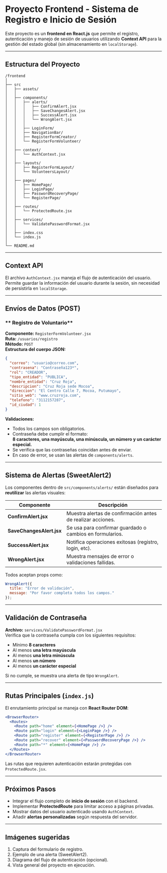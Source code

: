 # Proyecto Frontend - Sistema de Registro e Inicio de Sesión

Este proyecto es un **frontend en React.js** que permite el registro, autenticación y manejo de sesión de usuarios utilizando **Context API** para la gestión del estado global (sin almacenamiento en `localStorage`).

---

## Estructura del Proyecto

```
/frontend
│
├── src
│   ├── assets/
│   │
│   ├── components/
│   │   ├── alerts/
│   │   │   ├── ConfirmAlert.jsx
│   │   │   ├── SaveChangesAlert.jsx
│   │   │   ├── SuccessAlert.jsx
│   │   │   └── WrongAlert.jsx
│   │   │
│   │   ├── LoginForm/
│   │   ├── NavigationBar/
│   │   ├── RegisterFormCreator/
│   │   └── RegisterFormVolunteer/
│   │
│   ├── context/
│   │   └── AuthContext.jsx
│   │
│   ├── layouts/
│   │   ├── RegisterFormLayout/
│   │   └── VolunteersLayout/
│   │
│   ├── pages/
│   │   ├── HomePage/
│   │   ├── LoginPage/
│   │   ├── PasswordRecoveryPage/
│   │   └── RegisterPage/
│   │
│   ├── routes/
│   │   └── ProtectedRoute.jsx
│   │
│   ├── services/
│   │   └── ValidatePasswordFormat.jsx
│   │
│   ├── index.css
│   └── index.js
│
└── README.md
```

---

## Context API

El archivo `AuthContext.jsx` maneja el flujo de autenticación del usuario.  
Permite guardar la información del usuario durante la sesión, sin necesidad de persistirla en `localStorage`.

---

## Envíos de Datos (POST)

### ** Registro de Voluntario**
**Componente:** `RegisterFormVolunteer.jsx`  
**Ruta:** `/usuarios/registro`  
**Método:** `POST`  
**Estructura del cuerpo JSON:**

```json
{
  "correo": "usuario@correo.com",
  "contrasena": "Contraseña123*",
  "rol": "CREADOR",
  "tipo_entidad": "PUBLICA",
  "nombre_entidad": "Cruz Roja",
  "descripcion": "Cruz Roja sede Mocoa",
  "direccion": "El Centro Calle 7, Mocoa, Putumayo",
  "sitio_web": "www.cruzroja.com",
  "telefono": "3112157287",
  "id_ciudad": 1
}
```

**Validaciones:**
- Todos los campos son obligatorios.  
- Contraseña debe cumplir el formato:  
  **8 caracteres, una mayúscula, una minúscula, un número y un carácter especial.**
- Se verifica que las contraseñas coincidan antes de enviar.  
- En caso de error, se usan las alertas de `components/alerts`.

---

## Sistema de Alertas (SweetAlert2)

Los componentes dentro de `src/components/alerts/` están diseñados para **reutilizar** las alertas visuales:

| Componente | Descripción |
|-------------|--------------|
| **ConfirmAlert.jsx** | Muestra alertas de confirmación antes de realizar acciones. |
| **SaveChangesAlert.jsx** | Se usa para confirmar guardado o cambios en formularios. |
| **SuccessAlert.jsx** | Notifica operaciones exitosas (registro, login, etc). |
| **WrongAlert.jsx** | Muestra mensajes de error o validaciones fallidas. |

Todos aceptan props como:
```jsx
WrongAlert({
  title: "Error de validación",
  message: "Por favor completa todos los campos."
});
```

---

## Validación de Contraseña

**Archivo:** `services/ValidatePasswordFormat.jsx`  
Verifica que la contraseña cumpla con los siguientes requisitos:

- Mínimo **8 caracteres**
- Al menos **una letra mayúscula**
- Al menos **una letra minúscula**
- Al menos **un número**
- Al menos **un carácter especial**

Si no cumple, se muestra una alerta de tipo `WrongAlert`.

---

## Rutas Principales (`index.js`)

El enrutamiento principal se maneja con **React Router DOM**:

```jsx
<BrowserRouter>
  <Routes>
    <Route path="home" element={<HomePage />} />
    <Route path="login" element={<LoginPage />} />
    <Route path="register" element={<RegisterPage />} />
    <Route path="recover" element={<PasswordRecoveryPage />} />
    <Route path="*" element={<HomePage />} />
  </Routes>
</BrowserRouter>
```

Las rutas que requieren autenticación estarán protegidas con `ProtectedRoute.jsx`.

---

## Próximos Pasos

- Integrar el flujo completo de **inicio de sesión** con el backend.  
- Implementar **ProtectedRoute** para limitar acceso a páginas privadas.  
- Mostrar datos del usuario autenticado usando `AuthContext`.  
- Añadir **alertas personalizadas** según respuesta del servidor.

---

## Imágenes sugeridas

1. Captura del formulario de registro.  
2. Ejemplo de una alerta (SweetAlert2).  
3. Diagrama del flujo de autenticación (opcional).  
4. Vista general del proyecto en ejecución.
